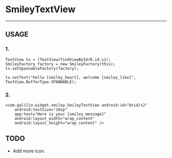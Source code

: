 # SmileyTextView

--------------

## USAGE
### 1.

```
TextView tx = (TextView)findViewById(R.id.s1);
SmileyFactory factory = new SmileyFactory(this);
tx.setSpannableFactory(factory);
        
tx.setText("hello [smiley_heart], welcome [smiley_like]", TextView.BufferType.SPANNABLE);
```

### 2.

```
<com.galilio.widget.smiley.SmileyTextView android:id="@+id/s2"
    android:textSize="16sp"
    app:text="Here is your [smiley_message]"
    android:layout_width="wrap_content"
    android:layout_height="wrap_content" />
```

## TODO

* Add more icon.

